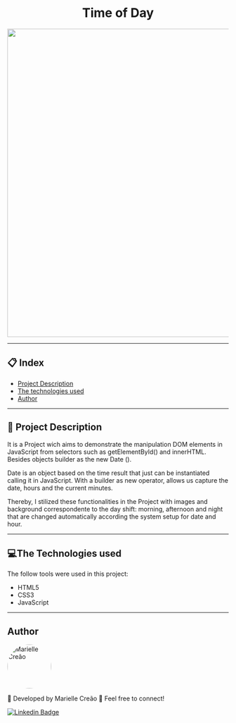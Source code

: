  <h1 align="center">Time of Day</h1>
 
<p align="center">
  <img src="https://user-images.githubusercontent.com/67730193/95514707-c468a680-0992-11eb-8f01-ab2ec51a2554.png" width="700" >
</p>

---
## 📋 Index
- [Project Description](#-Project-Description)
- [The technologies used](#-The-Technologies-used)
- [Author](#-Author)

---
<a name="-Project-Description"></a>
## 📢 Project Description
<p> It is a Project wich aims to demonstrate the manipulation DOM elements in JavaScript from selectors such as getElementById() and innerHTML. Besides objects builder as the new Date ().</p>

<p>Date is an object based on the time result that just can be instantiated calling it in JavaScript. With a builder as new operator, allows us capture the date, hours and the current minutes.</p>

<p>Thereby, I stilized these functionalities in the Project with images and background correspondente to the day shift: morning, afternoon and night that are changed automatically according the system setup for date and hour.</p>

--- 
<a name="-The-Technologies-used"></a>
## 💻The Technologies used 

The follow tools were used in this project:
* HTML5
* CSS3
* JavaScript

---
<a name="-Author"></a>
## Author
<a href="https://www.linkedin.com/in/mariellecreão/" title="Marielle Creão"><img style="border-radius: 50%;" src="https://avatars1.githubusercontent.com/u/67730193?s=460&u=565daf77f3ad3baa94367ccd88ce71aa59ce14b8&v=4" width="100px;" alt="Marielle Creão"/></a>

🚀 Developed by Marielle Creão 👋 Feel free to connect!

<a href="https://www.linkedin.com/in/mariellecreão/">![Linkedin Badge](https://img.shields.io/badge/linkedin-%230077B5.svg?&style=for-the-badge&logo=linkedin&logoColor=white&link=https://www.linkedin.com/in/mariellecreão/)</a>

